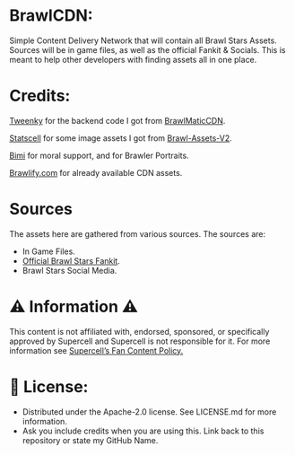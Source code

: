 # BrawlCDN:

Simple Content Delivery Network that will contain all Brawl Stars Assets. Sources will be in game files, as well as the official Fankit & Socials. This is meant to help other developers with finding assets all in one place.

# Credits:

[Tweenky](https://github.com/heliocosta1337) for the backend code I got from [BrawlMaticCDN](https://github.com/brawlmatic/BrawlCDN).

[Statscell](https://github.com/Statscell) for some image assets I got from [Brawl-Assets-V2](https://github.com/Statscell/Brawl-Assets-V2).

[Bimi](https://github.com/Bimi05) for moral support, and for Brawler Portraits.

[Brawlify.com](https://brawlify.com) for already available CDN assets.

# Sources

The assets here are gathered from various sources. The sources are:

- In Game Files.
- [Official Brawl Stars Fankit](https://supr.cl/BrawlFanKitView).
- Brawl Stars Social Media.

# ⚠️ Information ⚠️

This content is not affiliated with, endorsed, sponsored, or specifically approved by Supercell and Supercell is not responsible for it.
For more information see [Supercell’s Fan Content Policy.](https://supercell.com/en/fan-content-policy/)

# 🔐 License:
- Distributed under the Apache-2.0 license. See LICENSE.md for more information.
- Ask you include credits when you are using this. Link back to this repository or state my GitHub Name.
